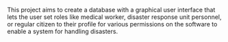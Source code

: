 This project aims to create a database with a graphical user interface that lets the user set roles like medical worker, disaster response unit personnel, or regular citizen to their profile for various permissions on the software to enable a system for handling disasters. 


